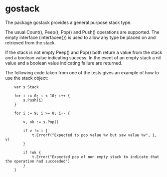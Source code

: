 # gostack
The package gostack provides a general purpose stack type.

The usual Count(), Peep(), Pop() and Push() operations are supported. The empty interface (interfacee{}) is used to allow any type be placed on and retrieved from the stack.

If the stack is not empty Peep() and Pop() both return a value from the stack and a boolean value indicating success. In the event of an empty stack a nil value and a boolean value indicating failure are returned.

The following code taken from one of the tests gives an example of how to use the stack object:

```golang
	var s Stack

	for i := 0; i < 10; i++ {
		s.Push(i)
	}

	for i := 9; i >= 0; i-- {

		v, ok := s.Pop()

		if v != i {
			t.Errorf("Expected to pop value %v but saw value %v", i, v)
		}

		if !ok {
			t.Error("Expected pop of non empty stack to indicate that the operation had succeeded")
		}
	}
```
